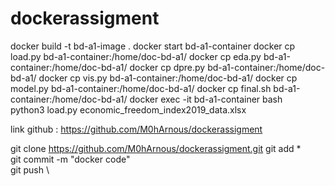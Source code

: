 # dockerassigment

docker build -t bd-a1-image  .
docker start bd-a1-container 
docker cp load.py bd-a1-container:/home/doc-bd-a1/
docker cp eda.py bd-a1-container:/home/doc-bd-a1/
docker cp dpre.py bd-a1-container:/home/doc-bd-a1/
docker cp vis.py bd-a1-container:/home/doc-bd-a1/
docker cp model.py bd-a1-container:/home/doc-bd-a1/
docker cp final.sh bd-a1-container:/home/doc-bd-a1/
docker exec -it bd-a1-container bash \
python3 load.py economic_freedom_index2019_data.xlsx

link github : https://github.com/M0hArnous/dockerassigment

 git clone https://github.com/M0hArnous/dockerassigment.git
 git add * \
 git commit -m "docker code" \
 git push \

